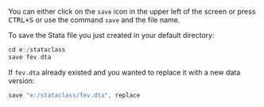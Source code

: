You can either click on the `save` icon in the upper left of the screen or press <kbd>CTRL+S</kbd> or use the command `save` and the file name. 

To save the Stata file you just created in your default directory:
	
```cpp
cd e:/stataclass
save fev.dta
```

If `fev.dta` already existed and you wanted to replace it with a new data version:

```cpp
save "e:/stataclass/fev.dta", replace
```
